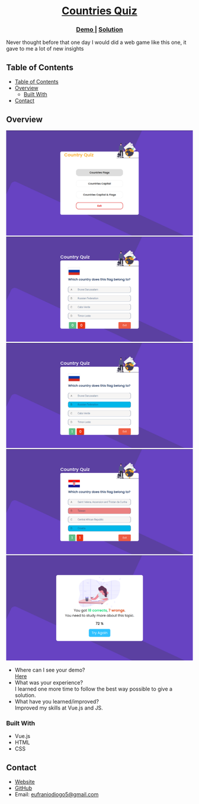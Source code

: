 <!-- Please update value in the {}  -->

<h1 align="center"><a href="https://eufraniodiogo.github.io/Countries-Quiz">Countries Quiz</a></h1>
<div align="center">
  <h3>
    <a href="https://eufraniodiogo.github.io/Countries-Quiz">
      Demo
    </a>
    <span> | </span>
    <a href="https://github.com/EufranioDiogo/Countries-Quiz">
      Solution
    </a>
  </h3>
</div>

<p>Never thought before that one day I would did a web game like this one, it gave to me a lot of new insights</p>

## Table of Contents

- [Table of Contents](#table-of-contents)
- [Overview](#overview)
  - [Built With](#built-with)
- [Contact](#contact)

## Overview

![screenshot1](IMG/Screenshot1.png)
![screenshot2](IMG/Screenshot2.png)
![screenshot3](IMG/Screenshot3.png)
![screenshot4](IMG/Screenshot4.png)
![screenshot5](IMG/Screenshot5.png)

- Where can I see your demo?<br>
  [Here](https://eufraniodiogo.github.io/Countries-Quiz)
- What was your experience?<br>
  I learned one more time to follow the best way possible to give a solution.
- What have you learned/improved?<br>
  Improved my skills at Vue.js and JS.


### Built With

<!-- This section should list any major frameworks that you built your project using. Here are a few examples.-->

- Vue.js
- HTML
- CSS

## Contact

- [Website](https://eufraniodiogo.github.io)
- [GitHub](https://github.com/EufranioDiogo)
- Email: eufraniodiogo5@gmail.com
